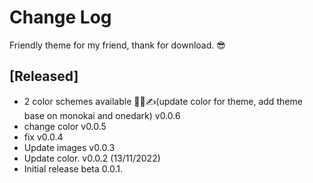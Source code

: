 # Change Log

Friendly theme for my friend, thank for download. 😎

## [Released]

- 2 color schemes available 🙆‍♂️✍️(update color for theme, add theme base on monokai and onedark) v0.0.6
- change color v0.0.5
- fix v0.0.4
- Update images v0.0.3
- Update color. v0.0.2 (13/11/2022)
- Initial release beta 0.0.1.
